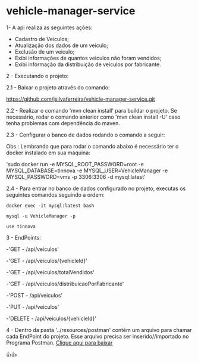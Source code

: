 # vehicle-manager-service

1- A api realiza as seguintes ações:
- Cadastro de Veiculos;
- Atualização dos dados de um veiculo;
- Exclusão de um veiculo;
- Exibi informações de quantos veiculos não foram vendidos;
- Exibi informação da distribuição de veículos por fabricante.

2 - Executando o projeto:

2.1 - Baixar o projeto através do comando:

https://github.com/jsilvaferreira/vehicle-manager-service.git

2.2 - Realizar o comando 'mvn clean install' para buildar o projeto. Se necessário, rodar o comando anterior como 'mvn clean install  -U' caso tenha problemas com dependência do maven.

2.3 - Configurar o banco de dados rodando o comando a seguir:

Obs.: Lembrando que para rodar o comando abaixo é necessário ter o docker instalado em sua máquina:

'sudo docker run -e MYSQL_ROOT_PASSWORD=root -e MYSQL_DATABASE=tinnova -e MYSQL_USER=VehicleManager -e MYSQL_PASSWORD=vms -p 3306:3306 -d mysql:latest'

2.4 - Para entrar no banco de dados configurado no projeto, executas os seguintes comandos seguindo a ordem:
 
 ```
 docker exec -it mysql:latest bash
 
 mysql -u VehicleManager -p
 
 use tinnova
 ```

3 - EndPoints:

-'GET - /api/veiculos'

-'GET - /api/veiculos/{vehicleId}'

-'GET - /api/veiculos/totalVendidos'

-'GET - /api/veiculos/distribuicaoPorFabricante'

-'POST - /api/veiculos'

-'PUT - /api/veiculos'

-'DELETE - /api/veiculos/{vehicleId}'

4 - Dentro da pasta '../resources/postman' contém um arquivo para chamar cada EndPoint do projeto. Esse arquivo precisa ser inserido//importado no Programa Postman. [Clique aqui para baixar](https://www.postman.com/downloads/)

:+1::+1:

